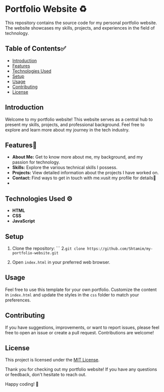 # Portfolio Website ♻️

This repository contains the source code for my personal portfolio website. The website showcases my skills, projects, and experiences in the field of technology.

## Table of Contents✅

- [Introduction](#introduction)
- [Features](#features)
- [Technologies Used](#technologies-used)
- [Setup](#setup)
- [Usage](#usage)
- [Contributing](#contributing)
- [License](#license)

## Introduction

Welcome to my portfolio website! This website serves as a central hub to present my skills, projects, and professional background. Feel free to explore and learn more about my journey in the tech industry.

## Features🔰

- **About Me:** Get to know more about me, my background, and my passion for technology.
- **Skills:** Explore the various technical skills I possess.
- **Projects:** View detailed information about the projects I have worked on.
- **Contact:** Find ways to get in touch with me.vusit my profile for details🥷
- 

## Technologies Used ⚙️

- **HTML**
- **CSS**
- **JavaScript**
## Setup

1. Clone the repository: ```     2.``git clone https://github.com/Shtamim/my-portfolio-website.git ``

3. Open `index.html` in your preferred web browser.

## Usage

Feel free to use this template for your own portfolio. Customize the content in `index.html` and update the styles in the `css` folder to match your preferences.

## Contributing

If you have suggestions, improvements, or want to report issues, please feel free to open an issue or create a pull request. Contributions are welcome!

## License

This project is licensed under the [MIT License](LICENSE).

Thank you for checking out my portfolio website! If you have any questions or feedback, don't hesitate to reach out.

Happy coding! 🚀
